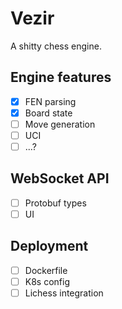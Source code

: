 # Vezir

A shitty chess engine.

## Engine features

- [x] FEN parsing
- [x] Board state
- [ ] Move generation
- [ ] UCI
- [ ] ...?

## WebSocket API

- [ ] Protobuf types
- [ ] UI

## Deployment

- [ ] Dockerfile
- [ ] K8s config
- [ ] Lichess integration
